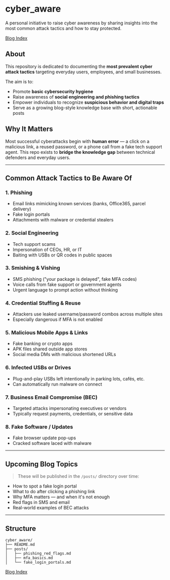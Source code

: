 # cyber_aware

A personal initiative to raise cyber awareness by sharing insights into the most common attack tactics and how to stay protected.

[Blog Index](./index.md)

## About

This repository is dedicated to documenting the **most prevalent cyber attack tactics** targeting everyday users, employees, and small businesses.

The aim is to:
- Promote **basic cybersecurity hygiene**
- Raise awareness of **social engineering and phishing tactics**
- Empower individuals to recognize **suspicious behavior and digital traps**
- Serve as a growing blog-style knowledge base with short, actionable posts

## Why It Matters

Most successful cyberattacks begin with **human error** — a click on a malicious link, a reused password, or a phone call from a fake tech support agent. This repo exists to **bridge the knowledge gap** between technical defenders and everyday users.

---

## Common Attack Tactics to Be Aware Of

### 1. Phishing
- Email links mimicking known services (banks, Office365, parcel delivery)
- Fake login portals
- Attachments with malware or credential stealers

### 2. Social Engineering
- Tech support scams
- Impersonation of CEOs, HR, or IT
- Baiting with USBs or QR codes in public spaces

### 3. Smishing & Vishing
- SMS phishing ("your package is delayed", fake MFA codes)
- Voice calls from fake support or government agents
- Urgent language to prompt action without thinking

### 4. Credential Stuffing & Reuse
- Attackers use leaked username/password combos across multiple sites
- Especially dangerous if MFA is not enabled

### 5. Malicious Mobile Apps & Links
- Fake banking or crypto apps
- APK files shared outside app stores
- Social media DMs with malicious shortened URLs

### 6. Infected USBs or Drives
- Plug-and-play USBs left intentionally in parking lots, cafés, etc.
- Can automatically run malware on connect

### 7. Business Email Compromise (BEC)
- Targeted attacks impersonating executives or vendors
- Typically request payments, credentials, or sensitive data

### 8. Fake Software / Updates
- Fake browser update pop-ups
- Cracked software laced with malware

---

## Upcoming Blog Topics

> These will be published in the `/posts/` directory over time:
- How to spot a fake login portal
- What to do after clicking a phishing link
- Why MFA matters — and when it's not enough
- Red flags in SMS and email
- Real-world examples of BEC attacks

---

## Structure

```plaintext
cyber_aware/
├── README.md
├── posts/
│   ├── phishing_red_flags.md
│   ├── mfa_basics.md
│   └── fake_login_portals.md
```

[Blog Index](./index.md)
